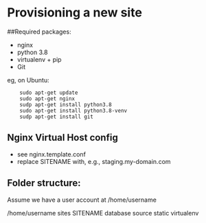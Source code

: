 Provisioning a new site
=======================

##Required packages:

* nginx
* python 3.8
* virtualenv + pip
* Git

eg, on Ubuntu:
		
		sudo apt-get update
		sudo apt-get nginx
		sudp apt-get install python3.8
		sudo apt-get install python3.8-venv
		sudp apt-get install git
		
## Nginx Virtual Host config

* see nginx.template.conf
* replace SITENAME with, e.g., staging.my-domain.com

## Folder structure:
Assume we have a user account at /home/username

/home/username
	sites
		SITENAME
			database
			source
			static
			virtualenv